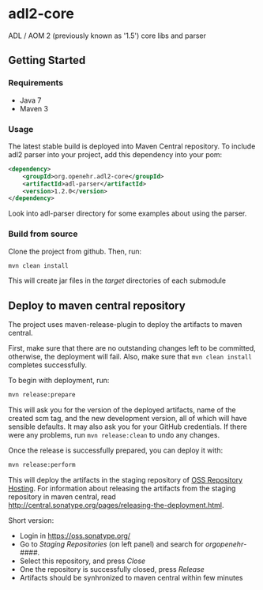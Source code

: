 # adl2-core

ADL / AOM 2 (previously known as '1.5') core libs and parser

## Getting Started

### Requirements

* Java 7
* Maven 3

### Usage

The latest stable build is deployed into Maven Central repository. To include adl2 parser into your project, add this dependency into your pom:
```xml
<dependency>
    <groupId>org.openehr.adl2-core</groupId>
    <artifactId>adl-parser</artifactId>
    <version>1.2.0</version>
</dependency>
```

Look into adl-parser directory for some examples about using the parser.

### Build from source
Clone the project from github. Then, run:
```bash
mvn clean install
```

This will create jar files in the _target_ directories of each submodule

## Deploy to maven central repository

The project uses maven-release-plugin to deploy the artifacts to maven central.

First, make sure that there are no outstanding changes left to be committed, otherwise, the deployment will fail. Also, make sure that `mvn clean install` completes successfully.

To begin with deployment, run:
```bash
mvn release:prepare
```

This will ask you for the version of the deployed artifacts, name of the created scm tag, and the new development version, all of which will have sensible defaults. It may also ask you for your GitHub credentials. If there were any problems, run `mvn release:clean` to undo any changes.

Once the release is successfully prepared, you can deploy it with:
```bash
mvn release:perform
```

This will deploy the artifacts in the staging repository of [OSS Repository Hosting](http://central.sonatype.org/). For information about releasing the artifacts from the staging repository in maven central, read http://central.sonatype.org/pages/releasing-the-deployment.html.

Short version: 
 * Login in https://oss.sonatype.org/
 * Go to _Staging Repositories_ (on left panel) and search for _orgopenehr_-####.
 * Select this repository, and press _Close_
 * One the repository is successfully closed, press _Release_
 * Artifacts should be synhronized to maven central within few minutes 